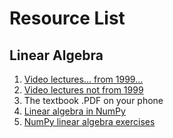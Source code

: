# Resource List

## Linear Algebra
1. [Video lectures... from 1999...](https://ocw.mit.edu/courses/18-06-linear-algebra-spring-2010/video_galleries/video-lectures/)
1. [Video lectures not from 1999](https://www.khanacademy.org/math/linear-algebra)
1. The textbook .PDF on your phone
1. [Linear algebra in NumPy](https://numericalmethodssullivan.github.io/ch-linearalgebra.html)
1. [NumPy linear algebra exercises](https://www.w3resource.com/python-exercises/numpy/linear-algebra/index.php)

